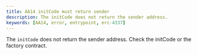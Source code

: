 ```yaml
---
title: AA14 initCode must return sender
description: The initCode does not return the sender address.
keywords: [AA14, error, entrypoint, erc-4337]
---
```


The `initCode` does not return the sender address. Check the initCode or the factory contract.